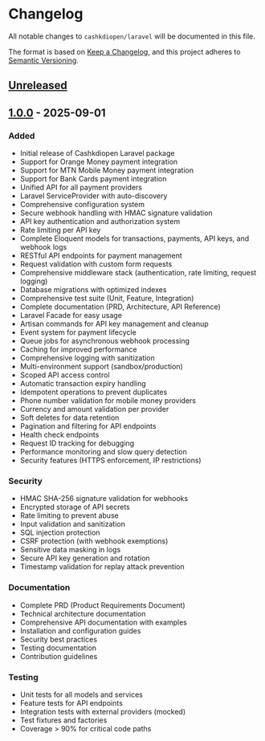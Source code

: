 # Changelog

All notable changes to `cashkdiopen/laravel` will be documented in this file.

The format is based on [Keep a Changelog](https://keepachangelog.com/en/1.0.0/),
and this project adheres to [Semantic Versioning](https://semver.org/spec/v2.0.0.html).

## [Unreleased]

## [1.0.0] - 2025-09-01

### Added
- Initial release of Cashkdiopen Laravel package
- Support for Orange Money payment integration
- Support for MTN Mobile Money payment integration  
- Support for Bank Cards payment integration
- Unified API for all payment providers
- Laravel ServiceProvider with auto-discovery
- Comprehensive configuration system
- Secure webhook handling with HMAC signature validation
- API key authentication and authorization system
- Rate limiting per API key
- Complete Eloquent models for transactions, payments, API keys, and webhook logs
- RESTful API endpoints for payment management
- Request validation with custom form requests
- Comprehensive middleware stack (authentication, rate limiting, request logging)
- Database migrations with optimized indexes
- Comprehensive test suite (Unit, Feature, Integration)
- Complete documentation (PRD, Architecture, API Reference)
- Laravel Facade for easy usage
- Artisan commands for API key management and cleanup
- Event system for payment lifecycle
- Queue jobs for asynchronous webhook processing
- Caching for improved performance
- Comprehensive logging with sanitization
- Multi-environment support (sandbox/production)
- Scoped API access control
- Automatic transaction expiry handling
- Idempotent operations to prevent duplicates
- Phone number validation for mobile money providers
- Currency and amount validation per provider
- Soft deletes for data retention
- Pagination and filtering for API endpoints
- Health check endpoints
- Request ID tracking for debugging
- Performance monitoring and slow query detection
- Security features (HTTPS enforcement, IP restrictions)

### Security
- HMAC SHA-256 signature validation for webhooks
- Encrypted storage of API secrets
- Rate limiting to prevent abuse
- Input validation and sanitization
- SQL injection protection
- CSRF protection (with webhook exemptions)
- Sensitive data masking in logs
- Secure API key generation and rotation
- Timestamp validation for replay attack prevention

### Documentation
- Complete PRD (Product Requirements Document)
- Technical architecture documentation
- Comprehensive API documentation with examples
- Installation and configuration guides
- Security best practices
- Testing documentation
- Contribution guidelines

### Testing
- Unit tests for all models and services
- Feature tests for API endpoints
- Integration tests with external providers (mocked)
- Test fixtures and factories
- Coverage > 90% for critical code paths

[Unreleased]: https://github.com/cashkdiopen/laravel/compare/v1.0.0...HEAD
[1.0.0]: https://github.com/cashkdiopen/laravel/releases/tag/v1.0.0